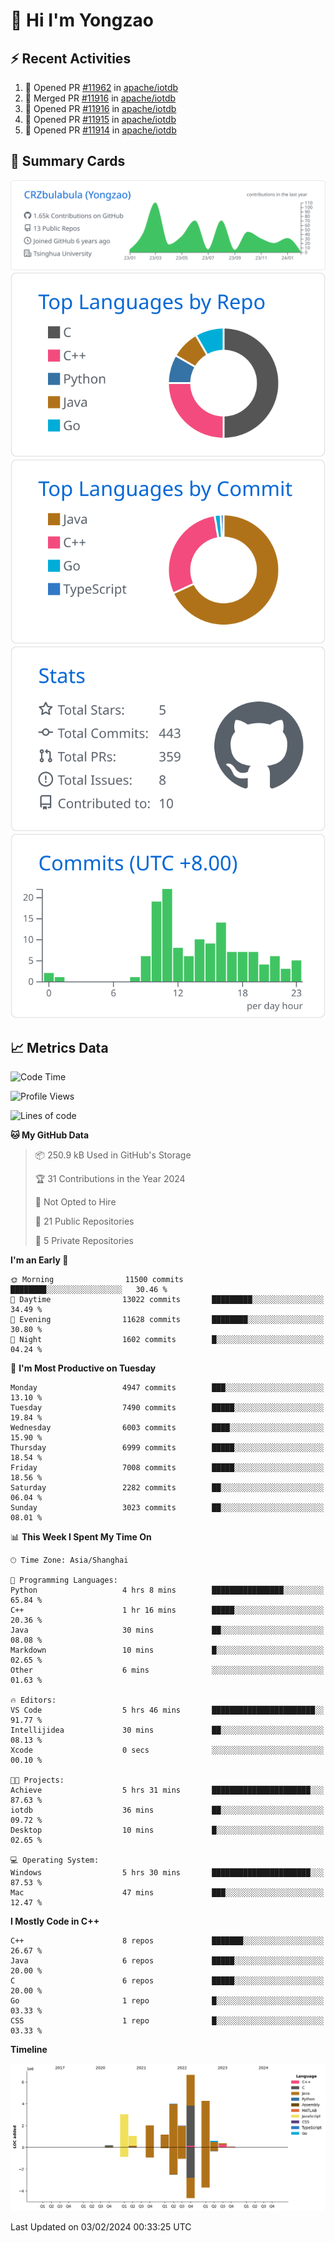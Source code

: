 # 👋 Hi I'm Yongzao

## ⚡ Recent Activities
<!--START_SECTION:activity-->
1. 💪 Opened PR [#11962](https://github.com/apache/iotdb/pull/11962) in [apache/iotdb](https://github.com/apache/iotdb)
2. 🎉 Merged PR [#11916](https://github.com/apache/iotdb/pull/11916) in [apache/iotdb](https://github.com/apache/iotdb)
3. 💪 Opened PR [#11916](https://github.com/apache/iotdb/pull/11916) in [apache/iotdb](https://github.com/apache/iotdb)
4. 💪 Opened PR [#11915](https://github.com/apache/iotdb/pull/11915) in [apache/iotdb](https://github.com/apache/iotdb)
5. 💪 Opened PR [#11914](https://github.com/apache/iotdb/pull/11914) in [apache/iotdb](https://github.com/apache/iotdb)
<!--END_SECTION:activity-->

## 🎑 Summary Cards

[![](https://raw.githubusercontent.com/CRZbulabula/CRZbulabula/main/profile-summary-card-output/github/0-profile-details.svg)](https://github.com/vn7n24fzkq/github-profile-summary-cards)
[![](https://raw.githubusercontent.com/CRZbulabula/CRZbulabula/main/profile-summary-card-output/github/1-repos-per-language.svg)](https://github.com/vn7n24fzkq/github-profile-summary-cards) [![](https://raw.githubusercontent.com/CRZbulabula/CRZbulabula/main/profile-summary-card-output/github/2-most-commit-language.svg)](https://github.com/vn7n24fzkq/github-profile-summary-cards)
[![](https://raw.githubusercontent.com/CRZbulabula/CRZbulabula/main/profile-summary-card-output/github/3-stats.svg)](https://github.com/vn7n24fzkq/github-profile-summary-cards) [![](https://raw.githubusercontent.com/CRZbulabula/CRZbulabula/main/profile-summary-card-output/github/4-productive-time.svg)](https://github.com/vn7n24fzkq/github-profile-summary-cards)

## 📈 Metrics Data

<!--START_SECTION:waka-->
![Code Time](http://img.shields.io/badge/Code%20Time-556%20hrs%2014%20mins-blue)

![Profile Views](http://img.shields.io/badge/Profile%20Views-6-blue)

![Lines of code](https://img.shields.io/badge/From%20Hello%20World%20I%27ve%20Written-25.3%20million%20lines%20of%20code-blue)

**🐱 My GitHub Data** 

> 📦 250.9 kB Used in GitHub's Storage 
 > 
> 🏆 31 Contributions in the Year 2024
 > 
> 🚫 Not Opted to Hire
 > 
> 📜 21 Public Repositories 
 > 
> 🔑 5 Private Repositories 
 > 
**I'm an Early 🐤** 

```text
🌞 Morning                11500 commits       ████████░░░░░░░░░░░░░░░░░   30.46 % 
🌆 Daytime                13022 commits       █████████░░░░░░░░░░░░░░░░   34.49 % 
🌃 Evening                11628 commits       ████████░░░░░░░░░░░░░░░░░   30.80 % 
🌙 Night                  1602 commits        █░░░░░░░░░░░░░░░░░░░░░░░░   04.24 % 
```
📅 **I'm Most Productive on Tuesday** 

```text
Monday                   4947 commits        ███░░░░░░░░░░░░░░░░░░░░░░   13.10 % 
Tuesday                  7490 commits        █████░░░░░░░░░░░░░░░░░░░░   19.84 % 
Wednesday                6003 commits        ████░░░░░░░░░░░░░░░░░░░░░   15.90 % 
Thursday                 6999 commits        █████░░░░░░░░░░░░░░░░░░░░   18.54 % 
Friday                   7008 commits        █████░░░░░░░░░░░░░░░░░░░░   18.56 % 
Saturday                 2282 commits        ██░░░░░░░░░░░░░░░░░░░░░░░   06.04 % 
Sunday                   3023 commits        ██░░░░░░░░░░░░░░░░░░░░░░░   08.01 % 
```


📊 **This Week I Spent My Time On** 

```text
🕑︎ Time Zone: Asia/Shanghai

💬 Programming Languages: 
Python                   4 hrs 8 mins        ████████████████░░░░░░░░░   65.84 % 
C++                      1 hr 16 mins        █████░░░░░░░░░░░░░░░░░░░░   20.36 % 
Java                     30 mins             ██░░░░░░░░░░░░░░░░░░░░░░░   08.08 % 
Markdown                 10 mins             █░░░░░░░░░░░░░░░░░░░░░░░░   02.65 % 
Other                    6 mins              ░░░░░░░░░░░░░░░░░░░░░░░░░   01.63 % 

🔥 Editors: 
VS Code                  5 hrs 46 mins       ███████████████████████░░   91.77 % 
Intellijidea             30 mins             ██░░░░░░░░░░░░░░░░░░░░░░░   08.13 % 
Xcode                    0 secs              ░░░░░░░░░░░░░░░░░░░░░░░░░   00.10 % 

🐱‍💻 Projects: 
Achieve                  5 hrs 31 mins       ██████████████████████░░░   87.63 % 
iotdb                    36 mins             ██░░░░░░░░░░░░░░░░░░░░░░░   09.72 % 
Desktop                  10 mins             █░░░░░░░░░░░░░░░░░░░░░░░░   02.65 % 

💻 Operating System: 
Windows                  5 hrs 30 mins       ██████████████████████░░░   87.53 % 
Mac                      47 mins             ███░░░░░░░░░░░░░░░░░░░░░░   12.47 % 
```

**I Mostly Code in C++** 

```text
C++                      8 repos             ███████░░░░░░░░░░░░░░░░░░   26.67 % 
Java                     6 repos             █████░░░░░░░░░░░░░░░░░░░░   20.00 % 
C                        6 repos             █████░░░░░░░░░░░░░░░░░░░░   20.00 % 
Go                       1 repo              █░░░░░░░░░░░░░░░░░░░░░░░░   03.33 % 
CSS                      1 repo              █░░░░░░░░░░░░░░░░░░░░░░░░   03.33 % 
```



**Timeline**

![Lines of Code chart](https://raw.githubusercontent.com/CRZbulabula/CRZbulabula/main/assets/bar_graph.png)


 Last Updated on 03/02/2024 00:33:25 UTC
<!--END_SECTION:waka-->

